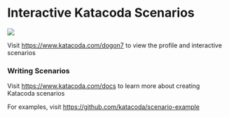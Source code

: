 # Interactive Katacoda Scenarios

[![](http://shields.katacoda.com/katacoda/dogon7/count.svg)](https://www.katacoda.com/dogon7 "Get your profile on Katacoda.com")

Visit https://www.katacoda.com/dogon7 to view the profile and interactive scenarios

### Writing Scenarios
Visit https://www.katacoda.com/docs to learn more about creating Katacoda scenarios

For examples, visit https://github.com/katacoda/scenario-example
